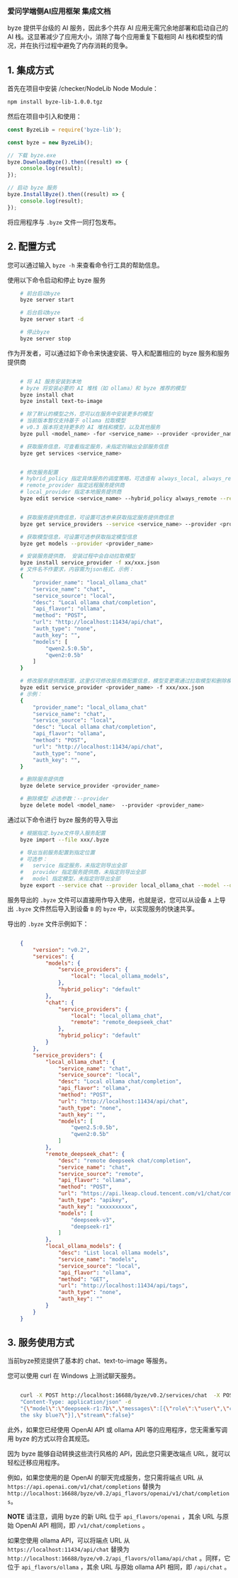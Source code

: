 ### 爱问学端侧AI应用框架 集成文档

byze 提供平台级的 AI 服务，因此多个共存 AI 应用无需冗余地部署和启动自己的 AI 栈。这显著减少了应用大小，消除了每个应用重复下载相同 AI 栈和模型的情况，并在执行过程中避免了内存消耗的竞争。

## 1. 集成方式

首先在项目中安装 /checker/NodeLib Node Module：


``` sh
npm install byze-lib-1.0.0.tgz
```

然后在项目中引入和使用：

``` JavaScript
const ByzeLib = require('byze-lib');

const byze = new ByzeLib();

// 下载 byze.exe
byze.DownloadByze().then((result) => {
    console.log(result);
});

// 启动 byze 服务
byze.InstallByze().then((result) => {
    console.log(result);
});

```

将应用程序与 ``.byze`` 文件一同打包发布。

## 2. 配置方式

您可以通过输入  ``byze -h`` 来查看命令行工具的帮助信息。

使用以下命令启动和停止 byze 服务

``` bash
    # 前台启动byze
    byze server start

    # 后台启动byze
    byze server start -d

    # 停止byze
    byze server stop
```

作为开发者，可以通过如下命令来快速安装、导入和配置相应的 byze 服务和服务提供商

```bash

    # 将 AI 服务安装到本地
    # byze 将安装必要的 AI 堆栈（如 ollama）和 byze 推荐的模型
    byze install chat
    byze install text-to-image

    # 除了默认的模型之外，您可以在服务中安装更多的模型
    # 当前版本暂仅支持基于 ollama 拉取模型
    # v0.3 版本将支持更多的 AI 堆栈和模型，以及其他服务
    byze pull <model_name> -for <service_name> --provider <provider_name>

    # 获取服务信息，可查看指定服务，未指定则输出全部服务信息
    byze get services <service_name>


    # 修改服务配置
    # hybrid_policy 指定具体服务的调度策略，可选值有 always_local, always_remote, default
    # remote_provider 指定远程服务提供商
    # local_provider 指定本地服务提供商
    byze edit service <service_name> --hybrid_policy always_remote --remote_provider xxx --local_provider xxx


    # 获取服务提供商信息，可设置可选参来获取指定服务提供商信息
    byze get service_providers --service <service_name> --provider <provider_name> --remote <local/remote>

    # 获取模型信息，可设置可选参获取指定模型信息
    byze get models --provider <provider_name>

    # 安装服务提供商， 安装过程中会自动拉取模型
    byze install service_provider -f xx/xxx.json
    # 文件名不作要求，内容需为json格式，示例：
    {
        "provider_name": "local_ollama_chat"
        "service_name": "chat",
        "service_source": "local",
        "desc": "Local ollama chat/completion",
        "api_flavor": "ollama",
        "method": "POST",
        "url": "http://localhost:11434/api/chat",
        "auth_type": "none",
        "auth_key": "",
        "models": [
            "qwen2.5:0.5b",
            "qwen2:0.5b"
        ]
    }

    # 修改服务提供商配置，这里仅可修改服务商配置信息，模型变更需通过拉取模型和删除模型来进行
    byze edit service_provider <provider_name> -f xxx/xxx.json
    # 示例：
    {
        "provider_name": "local_ollama_chat"
        "service_name": "chat",
        "service_source": "local",
        "desc": "Local ollama chat/completion",
        "api_flavor": "ollama",
        "method": "POST",
        "url": "http://localhost:11434/api/chat",
        "auth_type": "none",
        "auth_key": "",
    }

    # 删除服务提供商
    byze delete service_provider <provider_name>

    # 删除模型 必选参数：--provider
    byze delete model <model_name>  --provider <provider_name>
```

通过以下命令进行 byze 服务的导入导出

```bash
    # 根据指定.byze文件导入服务配置
    byze import --file xxx/.byze

    # 导出当前服务配置到指定位置
    # 可选参：
    #   service 指定服务，未指定则导出全部
    #   provider 指定服务提供商，未指定则导出全部
    #   model 指定模型，未指定则导出全部
    byze export --service chat --provider local_ollama_chat --model --output ./
```

服务导出的 ``.byze`` 文件可以直接用作导入使用，也就是说，您可以从设备 ``A`` 上导出 ``.byze`` 文件然后导入到设备 ``B`` 的 ``byze`` 中，以实现服务的快速共享。

导出的  ``.byze``  文件示例如下：

```json

    {
        "version": "v0.2",
        "services": {
            "models": {
                "service_providers": {
                    "local": "local_ollama_models",
                },
                "hybrid_policy": "default"
            },
            "chat": {
                "service_providers": {
                    "local": "local_ollama_chat",
                    "remote": "remote_deepseek_chat"
                },
                "hybrid_policy": "default"
            }
        },
        "service_providers": {
            "local_ollama_chat": {
                "service_name": "chat",
                "service_source": "local",
                "desc": "Local ollama chat/completion",
                "api_flavor": "ollama",
                "method": "POST",
                "url": "http://localhost:11434/api/chat",
                "auth_type": "none",
                "auth_key": "",
                "models": [
                    "qwen2.5:0.5b",
                    "qwen2:0.5b"
                ]
            },
            "remote_deepseek_chat": {
                "desc": "remote deepseek chat/completion",
                "service_name": "chat",
                "service_source": "remote",
                "api_flavor": "ollama",
                "method": "POST",
                "url": "https://api.lkeap.cloud.tencent.com/v1/chat/completions",
                "auth_type": "apikey",
                "auth_key": "xxxxxxxxxx",
                "models": [
                    "deepseek-v3",
                    "deepseek-r1"
                ]
            },
            "local_ollama_models": {
                "desc": "List local ollama models",
                "service_name": "models",
                "service_source": "local",
                "api_flavor": "ollama",
                "method": "GET",
                "url": "http://localhost:11434/api/tags",
                "auth_type": "none",
                "auth_key": ""
            }
        }
    }
```

## 3. 服务使用方式

当前byze预览提供了基本的 chat、text-to-image 等服务。

您可以使用 curl 在 Windows 上测试聊天服务。

```bash

    curl -X POST http://localhost:16688/byze/v0.2/services/chat  -X POST -H
    "Content-Type: application/json" -d
    "{\"model\":\"deepseek-r1:7b\",\"messages\":[{\"role\":\"user\",\"content\":\"why is
    the sky blue?\"}],\"stream\":false}"
```

此外，如果您已经使用 OpenAI API 或 ollama API 等的应用程序，您无需重写调用 byze 的方式以符合其规范。

因为 byze 能够自动转换这些流行风格的 API，因此您只需更改端点 URL，就可以轻松迁移应用程序。

例如，如果您使用的是 OpenAI 的聊天完成服务，您只需将端点 URL 从 ``https://api.openai.com/v1/chat/completions`` 替换为
``http://localhost:16688/byze/v0.2/api_flavors/openai/v1/chat/completions``。

**NOTE** 请注意，调用 byze 的新 URL 位于 ``api_flavors/openai`` ，其余 URL 与原始 OpenAI API 相同，即 ``/v1/chat/completions`` 。

如果您使用 ollama API，可以将端点 URL 从 ``https://localhost:11434/api/chat`` 替换为
``http://localhost:16688/byze/v0.2/api_flavors/ollama/api/chat`` 。同样，它位于 ``api_flavors/ollama`` ，其余 URL 与原始 ollama API 相同，即 ``/api/chat`` 。

